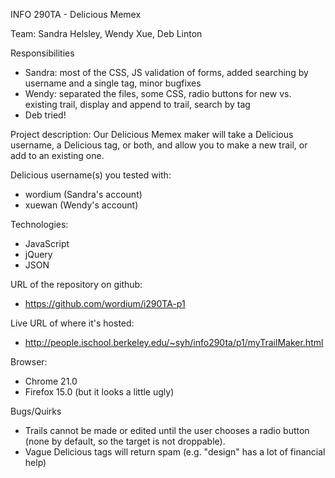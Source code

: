 INFO 290TA - Delicious Memex

Team: Sandra Helsley, Wendy Xue, Deb Linton

Responsibilities
 - Sandra: most of the CSS, JS validation of forms, added searching by username and a single tag, minor bugfixes
 - Wendy: separated the files, some CSS, radio buttons for new vs. existing trail, display and append to trail, search by tag
 - Deb tried!

Project description:
Our Delicious Memex maker will take a Delicious username, a Delicious tag, or both, and allow
you to make a new trail, or add to an existing one.

Delicious username(s) you tested with:
 - wordium (Sandra's account)
 - xuewan (Wendy's account)
 
Technologies:
 - JavaScript
 - jQuery
 - JSON

URL of the repository on github: 
 - https://github.com/wordium/i290TA-p1

Live URL of where it's hosted:
 - http://people.ischool.berkeley.edu/~syh/info290ta/p1/myTrailMaker.html

Browser:
 - Chrome 21.0
 - Firefox 15.0 (but it looks a little ugly)

Bugs/Quirks
 - Trails cannot be made or edited until the user chooses a radio button (none by default, so the target is not droppable).
 - Vague Delicious tags will return spam (e.g. "design" has a lot of financial help)
